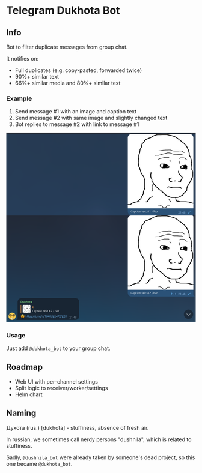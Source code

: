 # Telegram Dukhota Bot

## Info

Bot to filter duplicate messages from group chat.

It notifies on:

- Full duplicates (e.g. copy-pasted, forwarded twice)
- 90%+ similar text
- 66%+ similar media and 80%+ similar text

### Example

1. Send message #1 with an image and caption text
1. Send message #2 with same image and slightly changed text
1. Bot replies to message #2 with link to message #1

![example](./docs/img/example.png)

### Usage

Just add `@dukhota_bot` to your group chat.

## Roadmap

- Web UI with per-channel settings
- Split logic to receiver/worker/settings
- Helm chart

## Naming

Духота (rus.) [dukhota] - stuffiness, absence of fresh air.

In russian, we sometimes call nerdy persons "dushnila", which is related to stuffiness.

Sadly, `@dushnila_bot` were already taken by someone's dead project, so this one became `@dukhota_bot`.
